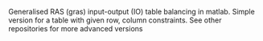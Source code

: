 Generalised RAS (gras) input-output (IO) table balancing in matlab. Simple version for a table with given row, column constraints. See other repositories for more advanced versions
